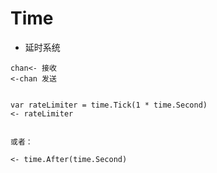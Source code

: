 # Time

- 延时系统

```
chan<- 接收
<-chan 发送


var rateLimiter = time.Tick(1 * time.Second)
<- rateLimiter


或者：

<- time.After(time.Second)
```